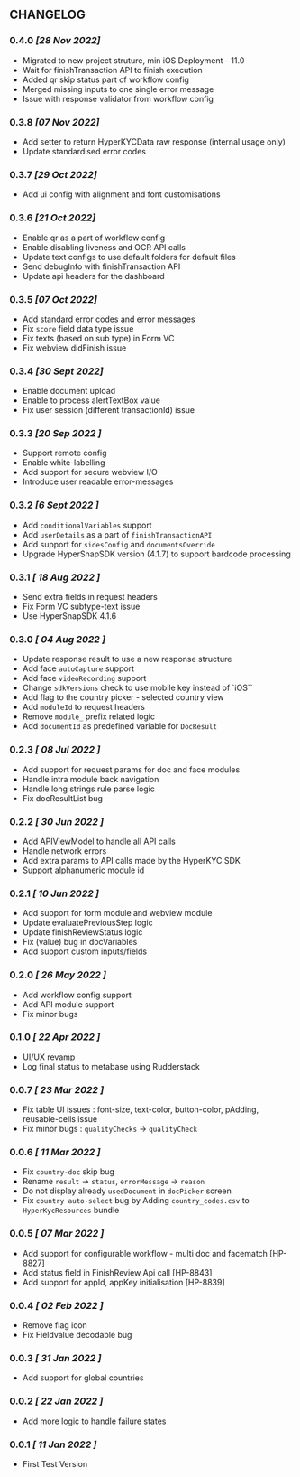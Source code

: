 ## CHANGELOG

### 0.4.0 *[28 Nov 2022]*
- Migrated to new project struture, min iOS Deployment - 11.0
- Wait for finishTransaction API to finish execution
- Added qr skip status part of workflow config
- Merged missing inputs to one single error message
- Issue with response validator from workflow config

### 0.3.8 *[07 Nov 2022]*
- Add setter to return HyperKYCData raw response (internal usage only)
- Update standardised error codes

### 0.3.7 *[29 Oct 2022]*
- Add ui config with alignment and font customisations

### 0.3.6 *[21 Oct 2022]*
- Enable qr as a part of workflow config
- Enable disabling liveness and OCR API calls
- Update text configs to use default folders for default files
- Send debugInfo with finishTransaction API 
- Update api headers for the dashboard

### 0.3.5 *[07 Oct 2022]*
- Add standard error codes and error messages
- Fix `score` field data type issue
- Fix texts (based on sub type) in Form VC
- Fix webview didFinish issue

### 0.3.4 *[30 Sept 2022]*
- Enable document upload 
- Enable to process alertTextBox value 
- Fix user session (different transactionId) issue

### 0.3.3 *[20 Sep 2022 ]*
- Support remote config
- Enable white-labelling
- Add support for secure webview I/O
- Introduce user readable error-messages

### 0.3.2 *[6 Sept 2022 ]*
- Add `conditionalVariables` support 
- Add `userDetails` as a part of `finishTransactionAPI`
- Add support for `sidesConfig` and `documentsOverride`
- Upgrade HyperSnapSDK version (4.1.7) to support bardcode processing

### 0.3.1 *[ 18 Aug 2022 ]*
- Send extra fields in request headers
- Fix Form VC subtype-text issue
- Use HyperSnapSDK 4.1.6

### 0.3.0 *[ 04 Aug 2022 ]*
- Update response result to use a new response structure
- Add face `autoCapture` support
- Add face `videoRecording` support
- Change `sdkVersions` check to use mobile key instead of `iOS``
- Add flag to the country picker - selected country view
- Add `moduleId` to request headers
- Remove `module_` prefix related logic
- Add `documentId` as predefined variable for `DocResult`

### 0.2.3 *[ 08 Jul 2022 ]*
- Add support for request params for doc and face modules
- Handle intra module back navigation
- Handle long strings rule parse logic
- Fix docResultList bug

### 0.2.2 *[ 30 Jun 2022 ]*
- Add APIViewModel to handle all API calls
- Handle network errors
- Add extra params to API calls made by the HyperKYC SDK 
- Support alphanumeric module id 

### 0.2.1 *[ 10 Jun 2022 ]*
- Add support for form module and webview module
- Update evaluatePreviousStep logic
- Update finishReviewStatus logic
- Fix (value) bug in docVariables
- Add support custom inputs/fields

### 0.2.0 *[ 26 May 2022 ]*
- Add workflow config support
- Add API module support
- Fix minor bugs

### 0.1.0 *[ 22 Apr 2022 ]*
- UI/UX revamp
- Log final status to metabase using Rudderstack

### 0.0.7 *[ 23 Mar 2022 ]*
- Fix table UI issues : font-size, text-color, button-color, pAdding, reusable-cells issue
- Fix minor bugs : `qualityChecks` -> `qualityCheck`

### 0.0.6 *[ 11 Mar 2022 ]*
- Fix `country-doc` skip bug
- Rename `result` -> `status`, `errorMessage` -> `reason`
- Do not display already `usedDocument` in `docPicker` screen
- Fix `country auto-select` bug by Adding `country_codes.csv` to `HyperKycResources` bundle

### 0.0.5 *[ 07 Mar 2022 ]*
- Add support for configurable workflow - multi doc and facematch [HP-8827]
- Add status field in FinishReview Api call [HP-8843]
- Add support for appId, appKey initialisation [HP-8839]

### 0.0.4 *[ 02 Feb 2022 ]*
- Remove flag icon
- Fix Fieldvalue decodable bug

### 0.0.3 *[ 31 Jan 2022 ]*
- Add support for global countries

### 0.0.2 *[ 22 Jan 2022 ]*
- Add more logic to handle failure states

### 0.0.1 *[ 11 Jan 2022 ]*
- First Test Version
